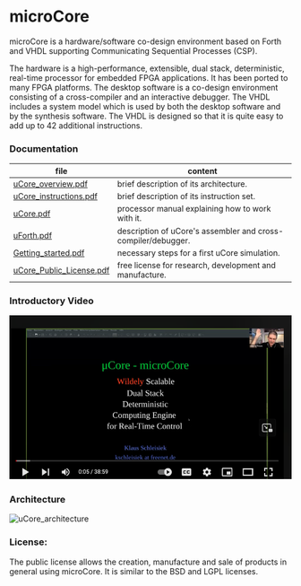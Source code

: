 # microCore
microCore is a hardware/software co-design environment based on Forth and VHDL supporting Communicating Sequential Processes (CSP).

The hardware is a high-performance, extensible, dual stack, deterministic, real-time processor for embedded FPGA applications. It has been ported to many FPGA platforms.  The desktop software is a co-design environment consisting of a cross-compiler and an interactive debugger.  The VHDL includes a system model which is used by both the desktop software and by the synthesis software.  The VHDL is designed so that it is quite easy to add up to 42 additional instructions.   
  
 ### Documentation 

file | content
------------ | -------------
[uCore_overview.pdf](documents/uCore_overview.pdf) | brief description of its architecture.<BR>
[uCore_instructions.pdf](documents/uCore_instructions.pdf) | brief description of its instruction set.<BR>
[uCore.pdf](documents/uCore.pdf) | processor manual explaining how to work with it.<BR>
[uForth.pdf](documents/uForth.pdf) | description of uCore's assembler and cross-compiler/debugger.<BR>
[Getting_started.pdf](documents/Getting_started.pdf) | necessary steps for a first uCore simulation.<BR>
[uCore_Public_License.pdf](documents/uCore_Public_License.pdf) | free license for research, development and manufacture.

### Introductory Video
<a href = "https://www.youtube.com/watch?v=KUem5EREkAI&t=5s">
  <img src = "./Screenshot 2023-05-03 at 18.27.54.png">
  </a>
 
### Architecture  
![uCore_architecture](https://user-images.githubusercontent.com/77505995/105734708-36113400-5f33-11eb-819f-f72972bb19c1.jpg)

### License:

The public license allows the creation, manufacture and sale of products in general using microCore. It is similar to the BSD and LGPL licenses.

